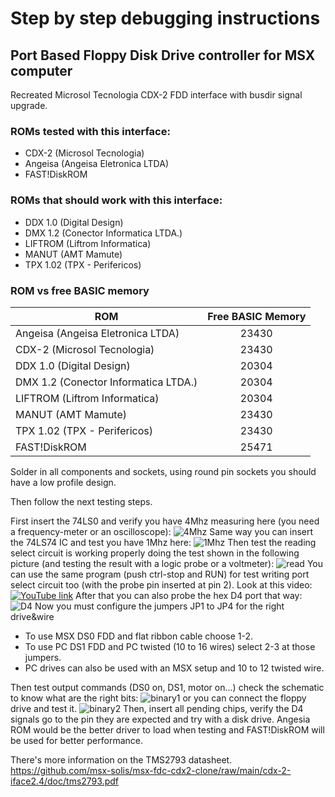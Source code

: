 # Step by step debugging instructions
## Port Based Floppy Disk Drive controller for MSX computer



Recreated Microsol Tecnologia CDX-2 FDD interface with busdir signal upgrade.

### ROMs tested with this interface:

* CDX-2 (Microsol Tecnologia)
* Angeisa (Angeisa Eletronica LTDA)
* FAST!DiskROM

### ROMs that should work with this interface:

* DDX 1.0 (Digital Design)
* DMX 1.2 (Conector Informatica LTDA.)
* LIFTROM (Liftrom Informatica)
* MANUT (AMT Mamute)
* TPX 1.02 (TPX - Perifericos)

### ROM vs free BASIC memory

| ROM | Free BASIC Memory |
| ------------- |:-------------:|
| Angeisa (Angeisa Eletronica LTDA)  | 23430  |
| CDX-2 (Microsol Tecnologia)  | 23430  |
| DDX 1.0 (Digital Design)  | 20304  |
| DMX 1.2 (Conector Informatica LTDA.) | 20304  |
| LIFTROM (Liftrom Informatica)  | 20304  |
| MANUT (AMT Mamute)  | 23430  |
| TPX 1.02 (TPX - Perifericos)  | 23430  |
| FAST!DiskROM  | 25471  |

Solder in all components and sockets, using round pin sockets you should have a low profile design.

Then follow the next testing steps.

First insert the 74LS0 and verify you have 4Mhz measuring here (you need a frequency-meter or an oscilloscope):
![4Mhz](/cdx-2-iface2.4/pictures/IMG_20230218_1133025.jpg)
Same way you can insert the 74LS74 IC and test you have 1Mhz here:
![1Mhz](/cdx-2-iface2.4/pictures/IMG_20230218_1330519.jpg)
Then test the reading select circuit is working properly doing the test shown in the following picture (and testing the result with a logic probe or a voltmeter):
![read](/cdx-2-iface2.4/pictures/IMG_20230218_1654045.jpg)
You can use the same program (push ctrl-stop and RUN) for test writing port select circuit too (with the probe pin inserted at pin 2).
Look at this video:
[![YouTube link](https://github.com/msx-solis/msx-fdc-cdx2-clone/raw/main/cdx-2-iface2.4/pictures/IMG_20230218_1652428.jpg)](https://youtu.be/hXyXDxHcx18)
After that you can also probe the hex D4 port that way:
![D4](/cdx-2-iface2.4/pictures/IMG_20230218_1746467.jpg)
Now you must configure the jumpers JP1 to JP4 for the right drive&wire

* To use MSX DS0 FDD and flat ribbon cable choose 1-2.
* To use PC DS1 FDD and PC twisted (10 to 16 wires) select 2-3 at those jumpers.
* PC drives can also be used with an MSX setup and 10 to 12 twisted wire.

Then test output commands (DS0 on, DS1, motor on...) check the schematic to know what are the right bits:
![binary1](/cdx-2-iface2.4/pictures/IMG_20230218_1757110.jpg)
or you can connect the floppy drive and test it.
 ![binary2](/cdx-2-iface2.4/pictures/IMG_20230218_1803597.jpg)
Then, insert all pending chips, verify the D4 signals go to the pin they are expected and try with a disk drive.
Angesia ROM would be the better driver to load when testing and FAST!DiskROM will be used for better performance.

There's more information on the TMS2793 datasheet.
https://github.com/msx-solis/msx-fdc-cdx2-clone/raw/main/cdx-2-iface2.4/doc/tms2793.pdf
